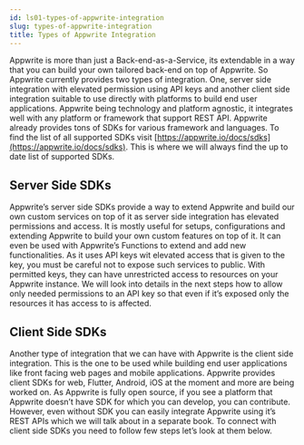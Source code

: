 ```yaml
---
id: ls01-types-of-appwrite-integration
slug: types-of-appwrite-integration
title: Types of Appwrite Integration
---
```


Appwrite is more than just a Back-end-as-a-Service, its extendable in a way that you can build your own tailored back-end on top of Appwrite. So Appwrite currently provides two types of integration. One, server side integration with elevated permission using API keys and another client side integration suitable to use directly with platforms to build end user applications. Appwrite being technology and platform agnostic, it integrates well with any platform or framework that support REST API. Appwrite already provides tons of SDKs for various framework and languages. To find the list of all supported SDKs visit [https://appwrite.io/docs/sdks](https://appwrite.io/docs/sdks). This is where we will always find the up to date list of supported SDKs.

## Server Side SDKs

Appwrite’s server side SDKs provide a way to extend Appwrite and build our own custom services on top of it as server side integration has elevated permissions and access. It is mostly useful for setups, configurations and extending Appwrite to build your own custom features on top of it. It can even be used with Appwrite’s Functions to extend and add new functionalities. As it uses API keys wit elevated access that is given to the key, you must be careful not to expose such services to public. With permitted keys, they can have unrestricted access to resources on your Appwrite instance. We will look into details in the next steps how to allow only needed permissions to an API key so that even if it’s exposed only the resources it has access to is affected.

## Client Side SDKs

Another type of integration that we can have with Appwrite is the client side integration. This is the one to be used while building end user applications like front facing web pages and mobile applications. Appwrite provides client SDKs for web, Flutter, Android, iOS at the moment and more are being worked on. As Appwrite is fully open source, if you see a platform that Appwrite doesn’t have SDK for which you can develop, you can contribute. However, even without SDK you can easily integrate Appwrite using it’s REST APIs which we will talk about in a separate book. To connect with client side SDKs you need to follow few steps let’s look at them below.
